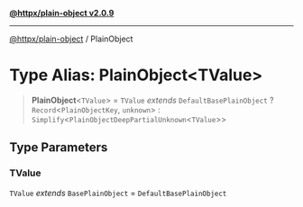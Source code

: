 [**@httpx/plain-object v2.0.9**](../README.md)

***

[@httpx/plain-object](../README.md) / PlainObject

# Type Alias: PlainObject\<TValue\>

> **PlainObject**\<`TValue`\> = `TValue` *extends* `DefaultBasePlainObject` ? `Record`\<`PlainObjectKey`, `unknown`\> : `Simplify`\<`PlainObjectDeepPartialUnknown`\<`TValue`\>\>

## Type Parameters

### TValue

`TValue` *extends* `BasePlainObject` = `DefaultBasePlainObject`
